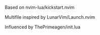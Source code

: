 Based on nvim-lua/kickstart.nvim

Multifile inspired by LunarVim/Launch.nvim

Influenced by ThePrimeagen/init.lua
